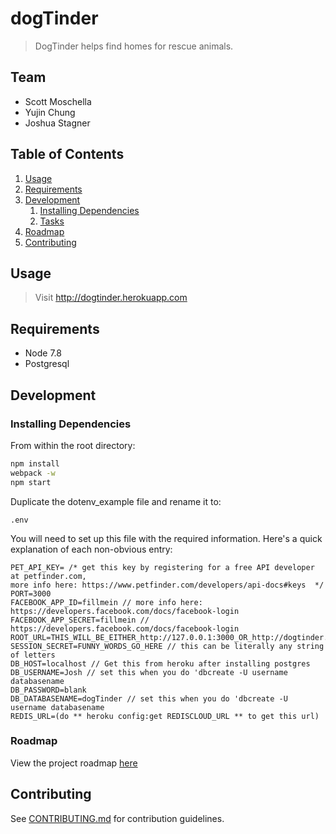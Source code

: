 # dogTinder

> DogTinder helps find homes for rescue animals.

## Team

  - Scott Moschella
  - Yujin Chung
  - Joshua Stagner

## Table of Contents

1. [Usage](#Usage)
1. [Requirements](#requirements)
1. [Development](#development)
    1. [Installing Dependencies](#installing-dependencies)
    1. [Tasks](#tasks)
1. [Roadmap](#roadmap)
1. [Contributing](#contributing)

## Usage

> Visit http://dogtinder.herokuapp.com

## Requirements

- Node 7.8
- Postgresql

## Development

### Installing Dependencies

From within the root directory:

```sh
npm install
webpack -w
npm start
```
Duplicate the dotenv_example file and rename it to:
```
.env
```

You will need to set up this file with the required information. Here's a quick explanation of each non-obvious entry:

```
PET_API_KEY= /* get this key by registering for a free API developer at petfinder.com,
more info here: https://www.petfinder.com/developers/api-docs#keys  */
PORT=3000
FACEBOOK_APP_ID=fillmein // more info here: https://developers.facebook.com/docs/facebook-login
FACEBOOK_APP_SECRET=fillmein // https://developers.facebook.com/docs/facebook-login
ROOT_URL=THIS_WILL_BE_EITHER_http://127.0.0.1:3000_OR_http://dogtinder.herokuapp.com
SESSION_SECRET=FUNNY_WORDS_GO_HERE // this can be literally any string of letters
DB_HOST=localhost // Get this from heroku after installing postgres
DB_USERNAME=Josh // set this when you do 'dbcreate -U username databasename
DB_PASSWORD=blank
DB_DATABASENAME=dogTinder // set this when you do 'dbcreate -U username databasename
REDIS_URL=(do ** heroku config:get REDISCLOUD_URL ** to get this url)
```

### Roadmap

View the project roadmap [here](roadmap.md)


## Contributing

See [CONTRIBUTING.md](CONTRIBUTING.md) for contribution guidelines.
